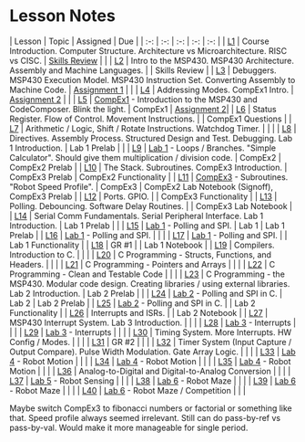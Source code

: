 # Lesson Notes

| Lesson | Topic | Assigned | Due |
| :-: | :-: | :-: | :-: | :-: |
| [L1](L1/index.html) | Course Introduction. Computer Structure.  Architecture vs Microarchitecture.  RISC vs CISC. | [Skills Review](L1/skills_review.html) | |
| [L2](L2/index.html) | Intro to the MSP430.  MSP430 Architecture.  Assembly and Machine Languages. | | Skills Review |
| [L3](L3/index.html) | Debuggers.  MSP430 Execution Model.  MSP430 Instruction Set.  Converting Assembly to Machine Code. | [Assignment 1]() | |
| [L4](L4/index.html) | Addressing Modes.  CompEx1 Intro. | [Assignment 2](L4/L4_addressing_modes.html) | |
| [L5](L5/index.html) | [CompEx1](/labs/compex1/index.html) - Introduction to the MSP430 and CodeComposer.  Blink the light. | CompEx1 | [Assignment 2](L4/L4_addressing_modes.html )|
| [L6](L6/index.html) | Status Register.  Flow of Control.  Movement Instructions. | | CompEx1 Questions |
| [L7](L7/index.html) | Arithmetic / Logic, Shift / Rotate Instructions.  Watchdog Timer. | | |
| [L8](L8/index.html) | Directives.  Assembly Process.  Structured Design and Test.  Debugging.  Lab 1 Introduction. | Lab 1 Prelab | |
| [L9](L9/index.html) | [Lab 1](/labs/lab1/index.html) - Loops / Branches.  "Simple Calculator".  Should give them multiplication / division code. | CompEx2 | CompEx2 Prelab |
| [L10](L10/index.html) | The Stack.  Subroutines.  CompEx3 Introduction. | CompEx3 Prelab | CompEx2 Functionality |
| [L11](L11/index.html) | [CompEx3]() - Subroutines.  "Robot Speed Profile". | CompEx3 | CompEx2 Lab Notebook (Signoff), CompEx3 Prelab |
| [L12](L12/index.html) | Ports.  GPIO. | | CompEx3 Functionality |
| [L13](L13/index.html) | Polling.  Debouncing.  Software Delay Routines. | | CompEx3 Lab Notebook |
| [L14](L14/index.html) | Serial Comm Fundamentals.  Serial Peripheral Interface.  Lab 1 Introduction. | Lab 1 Prelab | |
| [L15](L15/index.html) | [Lab 1]() - Polling and SPI. | Lab 1 | Lab 1 Prelab |
| [L16](L16/index.html) | [Lab 1]() - Polling and SPI. | | |
| [L17](L17/index.html) | [Lab 1]() - Polling and SPI. | | Lab 1 Functionality |
| [L18](L18/index.html) | GR #1 | | Lab 1 Notebook |
| [L19](L19/index.html) | Compilers.  Introduction to C. | | |
| [L20](L20/index.html) | C Programming - Structs, Functions, and Headers. | | |
| [L21](L21/index.html) | C Programming - Pointers and Arrays | | |
| [L22](L22/index.html) | C Programming - Clean and Testable Code | | |
| [L23](L23/index.html) | C Programming - the MSP430.  Modular code design.  Creating libraries / using external libraries.  Lab 2 Introduction. | Lab 2 Prelab | |
| [L24](L24/index.html) | [Lab 2]() - Polling and SPI in C. | Lab 2 | Lab 2 Prelab |
| [L25](L25/index.html) | [Lab 2]() - Polling and SPI in C. | | Lab 2 Functionality |
| [L26](L26/index.html) | Interrupts and ISRs. | | Lab 2 Notebook |
| [L27](L27/index.html) | MSP430 Interrupt System.  Lab 3 Introduction. | | |
| [L28](L28/index.html) | [Lab 3]() - Interrupts | | |
| [L29](L29/index.html) | [Lab 3]() - Interrupts | | |
| [L30](L30/index.html) | Timing System.  More Interrupts.  HW Config / Modes. | | |
| [L31](L31/index.html) | GR #2 | | |
| [L32](L32/index.html) | Timer System (Input Capture / Output Compare).  Pulse Width Modulation.  Gate Array Logic. | | |
| [L33](L33/index.html) | [Lab 4]() - Robot Motion | | |
| [L34](L34/index.html) | [Lab 4]() - Robot Motion | | |
| [L35](L35/index.html) | [Lab 4]() - Robot Motion | | |
| [L36](L36/index.html) | Analog-to-Digital and Digital-to-Analog Conversion | | |
| [L37](L37/index.html) | [Lab 5]() - Robot Sensing | | |
| [L38](L38/index.html) | [Lab 6]() - Robot Maze | | |
| [L39](L39/index.html) | [Lab 6]() - Robot Maze | | |
| [L40](L40/index.html) | [Lab 6]() - Robot Maze / Competition | | |

Maybe switch CompEx3 to fibonacci numbers or factorial or something like that.  Speed profile always seemed irrelevant.  Still can do pass-by-ref vs pass-by-val.  Would make it more manageable for single period.
